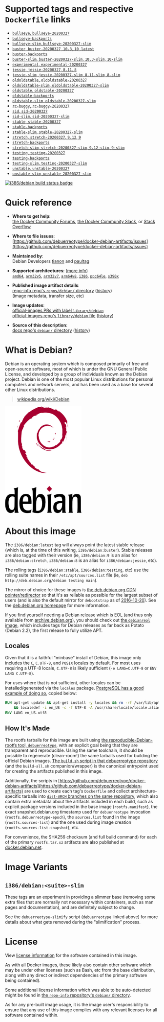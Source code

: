 <!--

********************************************************************************

WARNING:

    DO NOT EDIT "debian/README.md"

    IT IS AUTO-GENERATED

    (from the other files in "debian/" combined with a set of templates)

********************************************************************************

-->

# Supported tags and respective `Dockerfile` links

-	[`bullseye`, `bullseye-20200327`](https://github.com/debuerreotype/docker-debian-artifacts/blob/6f2c2c9e20dcee8a8ecff4b3a63a53594ccbc9fc/bullseye/Dockerfile)
-	[`bullseye-backports`](https://github.com/debuerreotype/docker-debian-artifacts/blob/6f2c2c9e20dcee8a8ecff4b3a63a53594ccbc9fc/bullseye/backports/Dockerfile)
-	[`bullseye-slim`, `bullseye-20200327-slim`](https://github.com/debuerreotype/docker-debian-artifacts/blob/6f2c2c9e20dcee8a8ecff4b3a63a53594ccbc9fc/bullseye/slim/Dockerfile)
-	[`buster`, `buster-20200327`, `10.3`, `10`, `latest`](https://github.com/debuerreotype/docker-debian-artifacts/blob/6f2c2c9e20dcee8a8ecff4b3a63a53594ccbc9fc/buster/Dockerfile)
-	[`buster-backports`](https://github.com/debuerreotype/docker-debian-artifacts/blob/6f2c2c9e20dcee8a8ecff4b3a63a53594ccbc9fc/buster/backports/Dockerfile)
-	[`buster-slim`, `buster-20200327-slim`, `10.3-slim`, `10-slim`](https://github.com/debuerreotype/docker-debian-artifacts/blob/6f2c2c9e20dcee8a8ecff4b3a63a53594ccbc9fc/buster/slim/Dockerfile)
-	[`experimental`, `experimental-20200327`](https://github.com/debuerreotype/docker-debian-artifacts/blob/6f2c2c9e20dcee8a8ecff4b3a63a53594ccbc9fc/experimental/Dockerfile)
-	[`jessie`, `jessie-20200327`, `8.11`, `8`](https://github.com/debuerreotype/docker-debian-artifacts/blob/6f2c2c9e20dcee8a8ecff4b3a63a53594ccbc9fc/jessie/Dockerfile)
-	[`jessie-slim`, `jessie-20200327-slim`, `8.11-slim`, `8-slim`](https://github.com/debuerreotype/docker-debian-artifacts/blob/6f2c2c9e20dcee8a8ecff4b3a63a53594ccbc9fc/jessie/slim/Dockerfile)
-	[`oldoldstable`, `oldoldstable-20200327`](https://github.com/debuerreotype/docker-debian-artifacts/blob/6f2c2c9e20dcee8a8ecff4b3a63a53594ccbc9fc/oldoldstable/Dockerfile)
-	[`oldoldstable-slim`, `oldoldstable-20200327-slim`](https://github.com/debuerreotype/docker-debian-artifacts/blob/6f2c2c9e20dcee8a8ecff4b3a63a53594ccbc9fc/oldoldstable/slim/Dockerfile)
-	[`oldstable`, `oldstable-20200327`](https://github.com/debuerreotype/docker-debian-artifacts/blob/6f2c2c9e20dcee8a8ecff4b3a63a53594ccbc9fc/oldstable/Dockerfile)
-	[`oldstable-backports`](https://github.com/debuerreotype/docker-debian-artifacts/blob/6f2c2c9e20dcee8a8ecff4b3a63a53594ccbc9fc/oldstable/backports/Dockerfile)
-	[`oldstable-slim`, `oldstable-20200327-slim`](https://github.com/debuerreotype/docker-debian-artifacts/blob/6f2c2c9e20dcee8a8ecff4b3a63a53594ccbc9fc/oldstable/slim/Dockerfile)
-	[`rc-buggy`, `rc-buggy-20200327`](https://github.com/debuerreotype/docker-debian-artifacts/blob/6f2c2c9e20dcee8a8ecff4b3a63a53594ccbc9fc/rc-buggy/Dockerfile)
-	[`sid`, `sid-20200327`](https://github.com/debuerreotype/docker-debian-artifacts/blob/6f2c2c9e20dcee8a8ecff4b3a63a53594ccbc9fc/sid/Dockerfile)
-	[`sid-slim`, `sid-20200327-slim`](https://github.com/debuerreotype/docker-debian-artifacts/blob/6f2c2c9e20dcee8a8ecff4b3a63a53594ccbc9fc/sid/slim/Dockerfile)
-	[`stable`, `stable-20200327`](https://github.com/debuerreotype/docker-debian-artifacts/blob/6f2c2c9e20dcee8a8ecff4b3a63a53594ccbc9fc/stable/Dockerfile)
-	[`stable-backports`](https://github.com/debuerreotype/docker-debian-artifacts/blob/6f2c2c9e20dcee8a8ecff4b3a63a53594ccbc9fc/stable/backports/Dockerfile)
-	[`stable-slim`, `stable-20200327-slim`](https://github.com/debuerreotype/docker-debian-artifacts/blob/6f2c2c9e20dcee8a8ecff4b3a63a53594ccbc9fc/stable/slim/Dockerfile)
-	[`stretch`, `stretch-20200327`, `9.12`, `9`](https://github.com/debuerreotype/docker-debian-artifacts/blob/6f2c2c9e20dcee8a8ecff4b3a63a53594ccbc9fc/stretch/Dockerfile)
-	[`stretch-backports`](https://github.com/debuerreotype/docker-debian-artifacts/blob/6f2c2c9e20dcee8a8ecff4b3a63a53594ccbc9fc/stretch/backports/Dockerfile)
-	[`stretch-slim`, `stretch-20200327-slim`, `9.12-slim`, `9-slim`](https://github.com/debuerreotype/docker-debian-artifacts/blob/6f2c2c9e20dcee8a8ecff4b3a63a53594ccbc9fc/stretch/slim/Dockerfile)
-	[`testing`, `testing-20200327`](https://github.com/debuerreotype/docker-debian-artifacts/blob/6f2c2c9e20dcee8a8ecff4b3a63a53594ccbc9fc/testing/Dockerfile)
-	[`testing-backports`](https://github.com/debuerreotype/docker-debian-artifacts/blob/6f2c2c9e20dcee8a8ecff4b3a63a53594ccbc9fc/testing/backports/Dockerfile)
-	[`testing-slim`, `testing-20200327-slim`](https://github.com/debuerreotype/docker-debian-artifacts/blob/6f2c2c9e20dcee8a8ecff4b3a63a53594ccbc9fc/testing/slim/Dockerfile)
-	[`unstable`, `unstable-20200327`](https://github.com/debuerreotype/docker-debian-artifacts/blob/6f2c2c9e20dcee8a8ecff4b3a63a53594ccbc9fc/unstable/Dockerfile)
-	[`unstable-slim`, `unstable-20200327-slim`](https://github.com/debuerreotype/docker-debian-artifacts/blob/6f2c2c9e20dcee8a8ecff4b3a63a53594ccbc9fc/unstable/slim/Dockerfile)

[![i386/debian build status badge](https://img.shields.io/jenkins/s/https/doi-janky.infosiftr.net/job/multiarch/job/i386/job/debian.svg?label=i386/debian%20%20build%20job)](https://doi-janky.infosiftr.net/job/multiarch/job/i386/job/debian/)

# Quick reference

-	**Where to get help**:  
	[the Docker Community Forums](https://forums.docker.com/), [the Docker Community Slack](http://dockr.ly/slack), or [Stack Overflow](https://stackoverflow.com/search?tab=newest&q=docker)

-	**Where to file issues**:  
	[https://github.com/debuerreotype/docker-debian-artifacts/issues](https://github.com/debuerreotype/docker-debian-artifacts/issues)

-	**Maintained by**:  
	Debian Developers [tianon](https://qa.debian.org/developer.php?login=tianon) and [paultag](https://qa.debian.org/developer.php?login=paultag)

-	**Supported architectures**: ([more info](https://github.com/docker-library/official-images#architectures-other-than-amd64))  
	[`amd64`](https://hub.docker.com/r/amd64/debian/), [`arm32v5`](https://hub.docker.com/r/arm32v5/debian/), [`arm32v7`](https://hub.docker.com/r/arm32v7/debian/), [`arm64v8`](https://hub.docker.com/r/arm64v8/debian/), [`i386`](https://hub.docker.com/r/i386/debian/), [`ppc64le`](https://hub.docker.com/r/ppc64le/debian/), [`s390x`](https://hub.docker.com/r/s390x/debian/)

-	**Published image artifact details**:  
	[repo-info repo's `repos/debian/` directory](https://github.com/docker-library/repo-info/blob/master/repos/debian) ([history](https://github.com/docker-library/repo-info/commits/master/repos/debian))  
	(image metadata, transfer size, etc)

-	**Image updates**:  
	[official-images PRs with label `library/debian`](https://github.com/docker-library/official-images/pulls?q=label%3Alibrary%2Fdebian)  
	[official-images repo's `library/debian` file](https://github.com/docker-library/official-images/blob/master/library/debian) ([history](https://github.com/docker-library/official-images/commits/master/library/debian))

-	**Source of this description**:  
	[docs repo's `debian/` directory](https://github.com/docker-library/docs/tree/master/debian) ([history](https://github.com/docker-library/docs/commits/master/debian))

# What is Debian?

Debian is an operating system which is composed primarily of free and open-source software, most of which is under the GNU General Public License, and developed by a group of individuals known as the Debian project. Debian is one of the most popular Linux distributions for personal computers and network servers, and has been used as a base for several other Linux distributions.

> [wikipedia.org/wiki/Debian](https://en.wikipedia.org/wiki/Debian)

![logo](https://raw.githubusercontent.com/docker-library/docs/b449be7df57e9ed9086bb5821bfb5d6cdc5d67a4/debian/logo.png)

# About this image

The `i386/debian:latest` tag will always point the latest stable release (which is, at the time of this writing, `i386/debian:buster`). Stable releases are also tagged with their version (ie, `i386/debian:9` is an alias for `i386/debian:stretch`, `i386/debian:8` is an alias for `i386/debian:jessie`, etc).

The rolling tags (`i386/debian:stable`, `i386/debian:testing`, etc) use the rolling suite names in their `/etc/apt/sources.list` file (ie, `deb http://deb.debian.org/debian testing main`).

The mirror of choice for these images is [the deb.debian.org CDN pointer/redirector](https://deb.debian.org) so that it's as reliable as possible for the largest subset of users (and is also the default mirror for `debootstrap` as of [2016-10-20](https://anonscm.debian.org/cgit/d-i/debootstrap.git/commit/?id=9e8bc60ad1ccf3a25ce7890526b70059f3e770de)). See the [deb.debian.org homepage](https://deb.debian.org) for more information.

If you find yourself needing a Debian release which is EOL (and thus only available from [archive.debian.org](http://archive.debian.org)), you should check out [the `debian/eol` image](https://hub.docker.com/r/debian/eol/), which includes tags for Debian releases as far back as Potato (Debian 2.2), the first release to fully utilize APT.

## Locales

Given that it is a faithful "minbase" install of Debian, this image only includes the `C`, `C.UTF-8`, and `POSIX` locales by default. For most uses requiring a UTF-8 locale, `C.UTF-8` is likely sufficient (`-e LANG=C.UTF-8` or `ENV LANG C.UTF-8`).

For uses where that is not sufficient, other locales can be installed/generated via the `locales` package. [PostgreSQL has a good example of doing so](https://github.com/docker-library/postgres/blob/69bc540ecfffecce72d49fa7e4a46680350037f9/9.6/Dockerfile#L21-L24), copied below:

```dockerfile
RUN apt-get update && apt-get install -y locales && rm -rf /var/lib/apt/lists/* \
	&& localedef -i en_US -c -f UTF-8 -A /usr/share/locale/locale.alias en_US.UTF-8
ENV LANG en_US.utf8
```

## How It's Made

The rootfs tarballs for this image are built using [the reproducible-Debian-rootfs tool, `debuerreotype`](https://github.com/debuerreotype/debuerreotype), with an explicit goal being that they are transparent and reproducible. Using the same toolchain, it should be possible to regenerate (clean-room!) the same tarballs used for building the official Debian images. [The `build.sh` script in that debuerreotype repository](https://github.com/debuerreotype/debuerreotype/blob/master/build.sh) (and the `build-all.sh` companion/wrapper) is the canonical entrypoint used for creating the artifacts published in this image.

Additionally, the scripts in [https://github.com/debuerreotype/docker-debian-artifacts](https://github.com/debuerreotype/docker-debian-artifacts) are used to create each tag's `Dockerfile` and collect architecture-specific tarballs into [`dist-ARCH` branches on the same repository](https://github.com/debuerreotype/docker-debian-artifacts/branches), which also contain extra metadata about the artifacts included in each build, such as explicit package versions included in the base image (`rootfs.manifest`), the exact snapshot.debian.org timestamp used for `debuerreotype` invocation (`rootfs.debuerreotype-epoch`), the `sources.list` found in the image (`rootfs.sources-list`) and the one used during image creation (`rootfs.sources-list-snapshot`), etc.

For convenience, the SHA256 checksum (and full build command) for each of the primary `rootfs.tar.xz` artifacts are also published at [docker.debian.net](https://docker.debian.net/).

# Image Variants

## `i386/debian:<suite>-slim`

These tags are an experiment in providing a slimmer base (removing some extra files that are normally not necessary within containers, such as man pages and documentation), and are definitely subject to change.

See the `debuerreotype-slimify` script (`debuerreotype` linked above) for more details about what gets removed during the "slimification" process.

# License

View [license information](https://www.debian.org/social_contract#guidelines) for the software contained in this image.

As with all Docker images, these likely also contain other software which may be under other licenses (such as Bash, etc from the base distribution, along with any direct or indirect dependencies of the primary software being contained).

Some additional license information which was able to be auto-detected might be found in [the `repo-info` repository's `debian/` directory](https://github.com/docker-library/repo-info/tree/master/repos/debian).

As for any pre-built image usage, it is the image user's responsibility to ensure that any use of this image complies with any relevant licenses for all software contained within.
